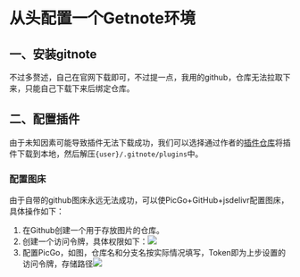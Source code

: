 # 从头配置一个Getnote环境

## 一、安装gitnote
不过多赘述，自己在官网下载即可，不过提一点，我用的github，仓库无法拉取下来，只能自己下载下来后绑定仓库。

## 二、配置插件
由于未知因素可能导致插件无法下载成功，我们可以选择通过作者的[插件仓库]()将插件下载到本地，然后解压`{user}/.gitnote/plugins`中。

### 配置图床
由于自带的github图床永远无法成功，可以使PicGo+GitHub+jsdelivr配置图床，具体操作如下：
1. 在Github创建一个用于存放图片的仓库。
2. 创建一个访问令牌，具体权限如下：![](https://gcore.jsdelivr.net/gh/blue-duty/gitnote-images/img/20220915005550.png)
3. 配置PicGo，如图，仓库名和分支名按实际情况填写，Token即为上步设置的访问令牌，存储路径![](https://gcore.jsdelivr.net/gh/blue-duty/gitnote-images/img/20220915005700.png)